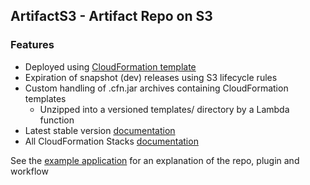 ## ArtifactS3 - Artifact Repo on S3

### Features

 * Deployed using [CloudFormation template](https://cfn-stacks.com/docs/artifacts3-repo/latest/index.html#deployment)
 * Expiration of snapshot (dev) releases using S3 lifecycle rules
 * Custom handling of .cfn.jar archives containing CloudFormation templates
    * Unzipped into a versioned templates/ directory by a Lambda function
* Latest stable version [documentation](https://cfn-stacks.com/docs/artifacts3-repo/latest/index.html)
* All CloudFormation Stacks [documentation](https://cfn-stacks.com/docs/index.html)

See the [example application](https://github.com/cfn-stacks/app-example) for an explanation of 
the repo, plugin and workflow